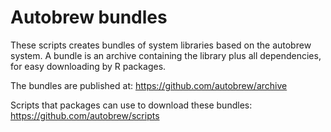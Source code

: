 # Autobrew bundles

These scripts creates bundles of system libraries based on the autobrew system. A bundle is an archive containing the library plus all dependencies, for easy downloading by R packages.

The bundles are published at: https://github.com/autobrew/archive

Scripts that packages can use to download these bundles: https://github.com/autobrew/scripts

